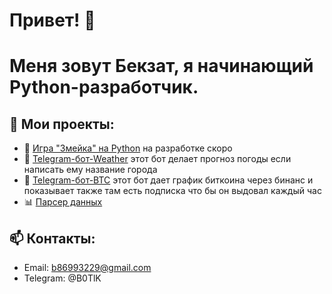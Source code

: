 # Привет! 👋  
# Меня зовут Бекзат, я начинающий Python-разработчик.  

## 🚀 Мои проекты:
- 🐍 [Игра "Змейка" на Python](https://github.com/username/snake-game) на разработке скоро 
- 🤖 [Telegram-бот-Weather](__bot_weather_.py) этот бот делает прогноз погоды если написать ему название города  
- 🤖 [Telegram-бот-BTC](__TGBOT__.py)  этот бот дает график биткоина через бинанс и показывает также там есть подписка что бы он выдовал каждый час 
- 📊 [Парсер данных](https://github.com/username/data-parser)  

## 📫 Контакты:
- Email: b86993229@gmail.com  
- Telegram: @B0TlK
